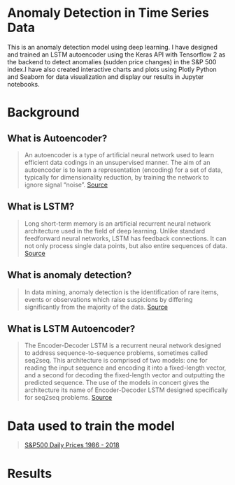 # Anomaly Detection in Time Series Data
This is an anomaly detection model using deep learning. I have designed and trained an LSTM autoencoder using the Keras API with Tensorflow 2 as the backend to detect anomalies (sudden price changes) in the S&P 500 index.I have also created interactive charts and plots using Plotly Python and Seaborn for data visualization and display our results in Jupyter notebooks.

# Background
## What is Autoencoder?
> An autoencoder is a type of artificial neural network used to learn efficient data codings in an unsupervised manner. The aim of an autoencoder is to learn a representation (encoding) for a set of data, typically for dimensionality reduction, by training the network to ignore signal “noise”.
[Source](https://en.wikipedia.org/wiki/Autoencoder#:~:text=An%20autoencoder%20is%20a%20type,to%20ignore%20signal%20%E2%80%9Cnoise%E2%80%9D)

## What is LSTM?
> Long short-term memory is an artificial recurrent neural network architecture used in the field of deep learning. Unlike standard feedforward neural networks, LSTM has feedback connections. It can not only process single data points, but also entire sequences of data. 
[Source](https://en.wikipedia.org/wiki/Long_short-term_memory)

## What is anomaly detection?
> In data mining, anomaly detection is the identification of rare items, events or observations which raise suspicions by differing significantly from the majority of the data.
[Source](https://en.wikipedia.org/wiki/Anomaly_detection)

## What is LSTM Autoencoder?
> The Encoder-Decoder LSTM is a recurrent neural network designed to address sequence-to-sequence problems, sometimes called seq2seq. This architecture is comprised of two models: one for reading the input sequence and encoding it into a fixed-length vector, and a second for decoding the fixed-length vector and outputting the predicted sequence. The use of the models in concert gives the architecture its name of Encoder-Decoder LSTM designed specifically for seq2seq problems.
[Source](https://machinelearningmastery.com/encoder-decoder-long-short-term-memory-networks/#:~:text=The%20Encoder%2DDecoder%20LSTM%20is,sequence%20problems%2C%20sometimes%20called%20seq2seq.&text=The%20challenge%20of%20sequence%2Dto,it%20was%20designed%20to%20address)
# Data used to train the model
> [S&P500 Daily Prices 1986 - 2018](https://www.kaggle.com/pdquant/sp500-daily-19862018)

# Results
